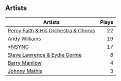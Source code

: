 ## Artists
Artists | Plays 
----- | -----: 
[Percy Faith & His Orchestra & Chorus](/artists/percy-faith-his-orchestra-chorus-30066836) | 22
[Andy Williams](/artists/andy-williams-16425) | 19
[*NSYNC](/artists/nsync-31882) | 17
[Steve Lawrence & Eydie Gorme](/artists/steve-lawrence-eydie-gorme-205352) | 8
[Barry Manilow](/artists/barry-manilow-31897) | 4
[Johnny Mathis](/artists/johnny-mathis-14581) | 3

